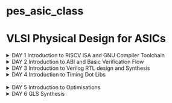 # pes_asic_class
# VLSI Physical Design for ASICs


<details>
  <summary>DAY 1 
	  Introduction to RISCV ISA and GNU Compiler Toolchain </summary>
  <br>



<img width="399" alt="image" src="https://github.com/eyemann/pes-asic-design-class/assets/142375203/f6d007e4-e06a-4ac6-aec8-10f4acb8b104">




`leafpad sumton.c`
``` c
#include<stdio.h>

int main(){
	int i, sum=0, n=111;
	for (i=1;i<=n; ++i) {
	sum +=i;
	}
	printf("Sum of numbers from 1 to %d is %d \n",n,sum);
	return 0;
}
```
<img width="357" alt="image" src="https://github.com/eyemann/pes-asic-design-class/assets/142375203/5327bec5-1fea-4d43-96fd-7722ea5fe1d9">


`gcc sumton.c`
`.\a.out`


<img width="364" alt="image" src="https://github.com/eyemann/pes-asic-design-class/assets/142375203/419de06a-2e73-4cd8-b899-18065f55aa6c">



## Spike Simulation and Debug

`spike pk sum1ton.o` -> to check whether the instructions produced are right to give the correct output.

<img width="372" alt="image" src="https://github.com/eyemann/pes-asic-design-class/assets/142375203/5f13854e-2764-4e2c-b1dd-86c3f564c973">



`spike -d pk sum1ton.c` is used for debugging.

 Positive : [0 , 2^(n-1)-1]
          Negative : [-1 to 2^(n-1)]

## C program to show the maximum and minimum values of 64bit unsigned and signed numbers


<img width="445" alt="image" src="https://github.com/eyemann/pes-asic-design-class/assets/142375203/c333edb6-c455-451e-8b82-39568087e11a">

  
<img width="469" alt="image" src="https://github.com/eyemann/pes-asic-design-class/assets/142375203/473cddd0-660d-46f9-887e-b685dfc77887">
</br>
</details>

<details>
  <summary>DAY 2 
	  Introduction to ABI and Basic Verification Flow </summary>
  <br>

## C program using asm

<img width="547" alt="image" src="https://github.com/eyemann/pes-asic-design-class/assets/142375203/0b9253d6-e44f-4d97-85c2-ef9e8f917a6f">

</details>

<details>
  <summary>DAY 3 
	  Introduction to Verilog RTL design and Synthesis </summary>
  <br>

## Using iverilog and gtkwave

+ `mkdir vsd`
+ `cd vsd`
+ `git clone https://github.com/kunalg123/sky130RTLDesignAndSynthesisWorkshop.git`

+ `cd vsd/sky130RTLDesignAndSynthesisWorkshop/verilog_files`
+ `iverilog good_mux.v tb_good_mux.v`
+ `./a.out`
+ `gtkwave tb_good_mux.vcd `

+ `gvim tb_good_mux.v -o good_mux.v`
<img width="501" alt="image" src="https://github.com/eyemann/pes-asic-design-class/assets/142375203/ae1a032d-db72-4915-a03c-aa9181951237">


<img width="562" alt="image" src="https://github.com/eyemann/pes-asic-design-class/assets/142375203/9c1f455d-f405-4d68-9983-b319c2c0c588">



## Yosys and Logic Synthesis

+ `cd`
+ `cd vsd/sky130RTLDesignAndSynthesisWorkshop/verilog_files`
+  `yosys`

<img width="440" alt="image" src="https://github.com/eyemann/pes-asic-design-class/assets/142375203/3c85e5c3-8e6f-4741-8ecf-866d0abab9d8">

<img width="579" alt="image" src="https://github.com/eyemann/pes-asic-design-class/assets/142375203/21d8077f-645c-4c8a-80db-03fb0b15de0b">

+ ` read_liberty -lib ../lib/sky130_fd_sc_hd__tt_025C_1v80.lib`
+ `read_verilog good_mux.v`
+ `synth -top good_mux`

<img width="231" alt="image" src="https://github.com/eyemann/pes-asic-design-class/assets/142375203/52fc8f6d-b3a2-484b-868a-ad850d08bceb">

</details>

<details>
  <summary>DAY 4
	 Introduction to Timing Dot Libs </summary>
  <br>
<details>
<summary> Introduction to Dot Lib </summary>	

<img width="399" alt="image" src="https://github.com/eyemann/pes-asic-design-class/assets/142375203/8eaf117b-2507-4d27-9221-10989bb0d987">
</br>
</details>
<details>
<summary> Hierarchical Synthesis Flat Synthesis </summary>

 + `multiple_modules.v`

  - `cd vsd/sky130RTLDesignAndSynthesisWorkshop/verilog_files`
  -  `gvim multiple_modules.v`
     
<img width="439" alt="image" src="https://github.com/eyemann/pes-asic-design-class/assets/142375203/ebe6fb60-3bfa-48ef-aeca-48e74da68bcc">

+  `multiple_modules` instantiates `sub_module1` and `sub_module2`

+  `yosys`
+  `read_liberty -lib ../lib/sky130_fd_sc_hd__tt_025C_1v80.lib`
+  ` read_verilog multiple_modules.v`
+  `synth -top multiple_modules` //to set it as top module

<img width="334" alt="image" src="https://github.com/eyemann/pes-asic-design-class/assets/142375203/b1fed7f9-98e7-48c0-a913-883044ea134f">

+  `abc -liberty ../lib/sky130_fd_sc_hd__tt_025C_1v80.lib`
+  To view the netlist `show multiple_modules`
+ `write_verilog -noattr multiple_modules_hier.v`
+ `!gvim multiple_modules_hier.v`

<img width="287" alt="image" src="https://github.com/eyemann/pes-asic-design-class/assets/142375203/a9f76084-bad6-40de-8286-b48a80bb503d">


<img width="343" alt="image" src="https://github.com/eyemann/pes-asic-design-class/assets/142375203/d3b07264-134e-43c1-8728-129d1a1c9b6f">

</br>
</details>

<details>
<summary>D Flip-Flop with Asynchronous Reset</summary>	

 `gvim dff_asyncres_syncres.v`
<img width="466" alt="image" src="https://github.com/eyemann/pes-asic-design-class/assets/142375203/1c9e7627-f173-4768-a384-26ce64f41fbe">
</br>
</details>

<details>
<summary>D Flip-Flop with Asynchronous set</summary>

`gvim dff_async_set.v`

<img width="455" alt="image" src="https://github.com/eyemann/pes-asic-design-class/assets/142375203/2567b948-b71d-4e0e-ae86-b89a56e418e3">
</br>
</details>

<details>
<summary>D Flip-Flop with Synchronous Reset</summary>
	
`gvim dff_syncres.v`
<img width="445" alt="image" src="https://github.com/eyemann/pes-asic-design-class/assets/142375203/a7efb63d-0fcf-4579-a5b8-dca6ce96c397">
</br>
</details>

<img width="604" alt="image" src="https://github.com/eyemann/pes-asic-design-class/assets/142375203/f5237b95-4873-44d6-84bc-be0c81829477">


<img width="425" alt="image" src="https://github.com/eyemann/pes-asic-design-class/assets/142375203/ae853aec-24cd-4abe-874e-9940533fde92">

![image](https://github.com/eyemann/pes-asic-design-class/assets/142375203/492639f6-68b3-4950-ad40-bb69ece929ee)

![image](https://github.com/eyemann/pes-asic-design-class/assets/142375203/b4981944-78ab-4adb-8aaf-6776fa3ff9af)


![image](https://github.com/eyemann/pes-asic-design-class/assets/142375203/cefd4143-f4aa-4701-b4e2-e3fa62d8fed6)

![image](https://github.com/eyemann/pes-asic-design-class/assets/142375203/db472146-4699-4546-a4fc-fd8341e0e2dd)

![image](https://github.com/eyemann/pes-asic-design-class/assets/142375203/8e7f1387-1dd2-4279-89d3-ca7cb2fcca8e)

![image](https://github.com/eyemann/pes-asic-design-class/assets/142375203/7f9d57d2-9fb7-4c79-8e30-a7502a37196a)

![image](https://github.com/eyemann/pes-asic-design-class/assets/142375203/80f0dc8e-9f6b-4b9f-baf3-96239b461624)


![image](https://github.com/eyemann/pes-asic-design-class/assets/142375203/ca834a45-e19c-4f19-a66b-bf45e244f129)


![image](https://github.com/eyemann/pes-asic-design-class/assets/142375203/280caf21-0d82-4edc-a701-3a70a864836f)

![image](https://github.com/eyemann/pes-asic-design-class/assets/142375203/c0fb2bef-d3ad-4eb2-b7f9-525da00a2ca6)
</br>
</details>
</br>
</details>
<details>
  <summary>DAY 5 
	  Introduction to Optimisations </summary>
  <br>

<img width="421" alt="image" src="https://github.com/eyemann/pes-asic-design-class/assets/142375203/e141bc3f-98da-456f-bd19-b003d6748394">

<img width="438" alt="image" src="https://github.com/eyemann/pes-asic-design-class/assets/142375203/d80c4712-3155-42a6-9bda-93f4de9f22ae">

<img width="360" alt="image" src="https://github.com/eyemann/pes-asic-design-class/assets/142375203/5f758fef-e5c6-4c0c-939d-ac49e0035046">

<img width="422" alt="image" src="https://github.com/eyemann/pes-asic-design-class/assets/142375203/3f190693-40b6-472b-91d4-30baccfc3a04">

<img width="440" alt="image" src="https://github.com/eyemann/pes-asic-design-class/assets/142375203/8be6d498-9ac8-4903-9e11-16cbab2ecb9d">

<img width="452" alt="image" src="https://github.com/eyemann/pes-asic-design-class/assets/142375203/ff9490cd-0013-4364-97f6-a7ba4f6bbfd1">

<img width="386" alt="image" src="https://github.com/eyemann/pes-asic-design-class/assets/142375203/6f3692ff-8185-487b-9777-3ed75a54a5ba">

![image](https://github.com/eyemann/pes-asic-design-class/assets/142375203/da65c9b1-0f55-443b-aea6-1b2bc0121de7)

![image](https://github.com/eyemann/pes-asic-design-class/assets/142375203/dc466c89-34c6-460a-84aa-a7a696e6aa52)

![image](https://github.com/eyemann/pes-asic-design-class/assets/142375203/dd6f958e-36e2-438e-92ae-223a0aaa84b2)

![image](https://github.com/eyemann/pes-asic-design-class/assets/142375203/e885e27b-095a-4bde-b59a-d51b3198039c)

![image](https://github.com/eyemann/pes-asic-design-class/assets/142375203/47863c26-7d87-420d-8144-047cbc096f5c)

![image](https://github.com/eyemann/pes-asic-design-class/assets/142375203/33d670b3-be75-48df-8dc6-3928c56095fa)

![image](https://github.com/eyemann/pes-asic-design-class/assets/142375203/4474e2da-a8f3-4380-b7c3-7197fd80b820)

![image](https://github.com/eyemann/pes-asic-design-class/assets/142375203/839fa475-bcaa-4cf1-8158-b2d4092e921c)

![image](https://github.com/eyemann/pes-asic-design-class/assets/142375203/6b450d9a-b688-4b7d-b3bd-55e6cf09c535)

![image](https://github.com/eyemann/pes-asic-design-class/assets/142375203/65fdc741-06de-46ae-afad-0f8c6ceb4ceb)

![image](https://github.com/eyemann/pes-asic-design-class/assets/142375203/52e9d53d-11a8-4c30-bf86-570e439e50cc)

![image](https://github.com/eyemann/pes-asic-design-class/assets/142375203/b16ca3c5-1176-4b06-9b26-8caf79ff97c3)

![image](https://github.com/eyemann/pes-asic-design-class/assets/142375203/461331d9-182d-4009-817a-748dbb433589)

![image](https://github.com/eyemann/pes-asic-design-class/assets/142375203/ec810ff9-8edb-474b-8ddb-74531db725c7)

![image](https://github.com/eyemann/pes-asic-design-class/assets/142375203/276cbe61-2dba-44fa-ba8c-40c691856bc8)

</br>
</details>

<details>
  <summary>DAY 6 
	 GLS Synthesis</summary>
  <br>

 ![image](https://github.com/eyemann/pes-asic-design-class/assets/142375203/514ead36-3132-4454-aaca-429e8d7ee4dc)

 ![image](https://github.com/eyemann/pes-asic-design-class/assets/142375203/66ecd35a-01ed-4582-8e1e-5004ceb75f77)

![image](https://github.com/eyemann/pes-asic-design-class/assets/142375203/94c8ecdc-6aef-4012-b1a5-b27fdfe6952f)

![image](https://github.com/eyemann/pes-asic-design-class/assets/142375203/34790038-329d-45c8-8352-01bd66a6dd8e)

![image](https://github.com/eyemann/pes-asic-design-class/assets/142375203/d3ce6344-9598-4639-9832-dc97359417b9)

![image](https://github.com/eyemann/pes-asic-design-class/assets/142375203/7f2e3fb6-4458-4eea-af72-9656ac5f862e)

![image](https://github.com/eyemann/pes-asic-design-class/assets/142375203/d45aae30-153f-4562-9f21-a37116c2b425)

![image](https://github.com/eyemann/pes-asic-design-class/assets/142375203/bea780a0-eb0a-4f61-8f98-6170242e3b75)

![image](https://github.com/eyemann/pes-asic-design-class/assets/142375203/2b0d53ca-0122-48d2-92dd-98c233188dce)

![image](https://github.com/eyemann/pes-asic-design-class/assets/142375203/9c1baef0-4879-4dd4-bce0-2fc3f23932aa)

![image](https://github.com/eyemann/pes-asic-design-class/assets/142375203/12a99db3-8027-428d-8e3b-94052a15bf6d)

 </br>
</details>
